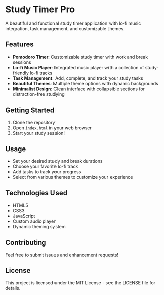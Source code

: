 # Study Timer Pro

A beautiful and functional study timer application with lo-fi music integration, task management, and customizable themes.

## Features

- **Pomodoro Timer**: Customizable study timer with work and break sessions
- **Lo-fi Music Player**: Integrated music player with a collection of study-friendly lo-fi tracks
- **Task Management**: Add, complete, and track your study tasks
- **Beautiful Themes**: Multiple theme options with dynamic backgrounds
- **Minimalist Design**: Clean interface with collapsible sections for distraction-free studying

## Getting Started

1. Clone the repository
2. Open `index.html` in your web browser
3. Start your study session!

## Usage

- Set your desired study and break durations
- Choose your favorite lo-fi track
- Add tasks to track your progress
- Select from various themes to customize your experience

## Technologies Used

- HTML5
- CSS3
- JavaScript
- Custom audio player
- Dynamic theming system

## Contributing

Feel free to submit issues and enhancement requests!

## License

This project is licensed under the MIT License - see the LICENSE file for details.
